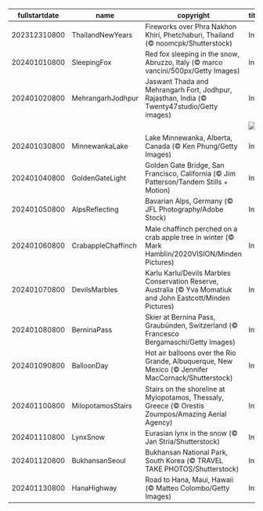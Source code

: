 |fullstartdate|name|copyright|title|image|
|--|--|--|--|--|
202312310800|ThailandNewYears|Fireworks over Phra Nakhon Khiri, Phetchaburi, Thailand (© noomcpk/Shutterstock)|Info|![](/en-AU/2024/01/202312310800ThailandNewYears.jpg)|
202401010800|SleepingFox|Red fox sleeping in the snow, Abruzzo, Italy (© marco vancini/500px/Getty Images)|Info|![](/en-AU/2024/01/202401010800SleepingFox.jpg)|
202401020800|MehrangarhJodhpur|Jaswant Thada and Mehrangarh Fort, Jodhpur, Rajasthan, India (© Twenty47studio/Getty images)|Info|![](/en-AU/2024/01/202401020800MehrangarhJodhpur.jpg)|
||||![](/en-AU/2024/01/.jpg)|
202401030800|MinnewankaLake|Lake Minnewanka, Alberta, Canada (© Ken Phung/Getty Images)|Info|![](/en-AU/2024/01/202401030800MinnewankaLake.jpg)|
202401040800|GoldenGateLight|Golden Gate Bridge, San Francisco, California (© Jim Patterson/Tandem Stills + Motion)|Info|![](/en-AU/2024/01/202401040800GoldenGateLight.jpg)|
202401050800|AlpsReflecting|Bavarian Alps, Germany (© JFL Photography/Adobe Stock)|Info|![](/en-AU/2024/01/202401050800AlpsReflecting.jpg)|
202401060800|CrabappleChaffinch|Male chaffinch perched on a crab apple tree in winter (© Mark Hamblin/2020VISION/Minden Pictures)|Info|![](/en-AU/2024/01/202401060800CrabappleChaffinch.jpg)|
202401070800|DevilsMarbles|Karlu Karlu/Devils Marbles Conservation Reserve, Australia (© Yva Momatiuk and John Eastcott/Minden Pictures)|Info|![](/en-AU/2024/01/202401070800DevilsMarbles.jpg)|
202401080800|BerninaPass|Skier at Bernina Pass, Graubünden, Switzerland (© Francesco Bergamaschi/Getty Images)|Info|![](/en-AU/2024/01/202401080800BerninaPass.jpg)|
202401090800|BalloonDay|Hot air balloons over the Rio Grande, Albuquerque, New Mexico (© Jennifer MacCornack/Shutterstock)|Info|![](/en-AU/2024/01/202401090800BalloonDay.jpg)|
202401100800|MilopotamosStairs|Stairs on the shoreline at Mylopotamos, Thessaly, Greece (© Orestis Zoumpos/Amazing Aerial Agency)|Info|![](/en-AU/2024/01/202401100800MilopotamosStairs.jpg)|
202401110800|LynxSnow|Eurasian lynx in the snow (© Jan Stria/Shutterstock)|Info|![](/en-AU/2024/01/202401110800LynxSnow.jpg)|
202401120800|BukhansanSeoul|Bukhansan National Park, South Korea (© TRAVEL TAKE PHOTOS/Shutterstock)|Info|![](/en-AU/2024/01/202401120800BukhansanSeoul.jpg)|
202401130800|HanaHighway|Road to Hana, Maui, Hawaii (© Matteo Colombo/Getty Images)|Info|![](/en-AU/2024/01/202401130800HanaHighway.jpg)|
